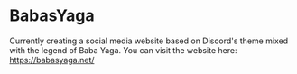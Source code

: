 # BabasYaga
Currently creating a social media website based on Discord's theme mixed with the legend of Baba Yaga.
You can visit the website here: https://babasyaga.net/
